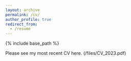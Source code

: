```yaml
---
layout: archive
permalink: /cv/
author_profile: true
redirect_from:
  - /resume
---
```


{% include base_path %}

Please see my most recent CV here. (/files/CV_2023.pdf)
